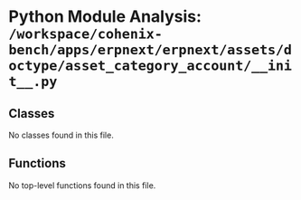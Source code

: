 # Python Module Analysis: `/workspace/cohenix-bench/apps/erpnext/erpnext/assets/doctype/asset_category_account/__init__.py`

## Classes

No classes found in this file.


## Functions

No top-level functions found in this file.
